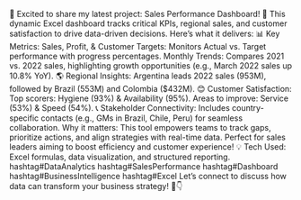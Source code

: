 🚀 Excited to share my latest project: Sales Performance Dashboard! 🚀
This dynamic Excel dashboard tracks critical KPIs, regional sales, and customer satisfaction to drive data-driven decisions. Here’s what it delivers:
📊 Key Metrics:
Sales, Profit, & Customer Targets: Monitors Actual vs. Target performance with progress percentages.
Monthly Trends: Compares 2021 vs. 2022 sales, highlighting growth opportunities (e.g., March 2022 sales up 10.8% YoY).
🌎 Regional Insights:
Argentina leads 2022 sales (953M), followed by Brazil (553M) and Colombia ($432M).
😊 Customer Satisfaction:
Top scorers: Hygiene (93%) & Availability (95%).
Areas to improve: Service (53%) & Speed (54%).
📞 Stakeholder Connectivity:
Includes country-specific contacts (e.g., GMs in Brazil, Chile, Peru) for seamless collaboration.
Why it matters: This tool empowers teams to track gaps, prioritize actions, and align strategies with real-time data. Perfect for sales leaders aiming to boost efficiency and customer experience!
💡 Tech Used: Excel formulas, data visualization, and structured reporting.
hashtag#DataAnalytics hashtag#SalesPerformance hashtag#Dashboard hashtag#BusinessIntelligence hashtag#Excel
Let’s connect to discuss how data can transform your business strategy! 🔗👇
